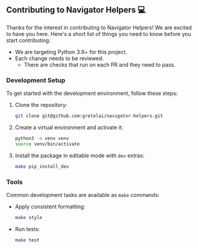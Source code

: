 ## Contributing to Navigator Helpers 💻

Thanks for the interest in contributing to Navigator Helpers! We are excited to have you here.
Here's a short list of things you need to know before you start contributing:
- We are targeting Python 3.9+ for this project.
- Each change needs to be reviewed.
  - There are checks that run on each PR and they need to pass.

### Development Setup

To get started with the development environment, follow these steps:

1. Clone the repository:
   ```bash
   git clone git@github.com:gretelai/navigator-helpers.git
   ```
   
2. Create a virtual environment and activate it:
    ```bash
    python3 -m venv venv
    source venv/bin/activate
    ```

3. Install the package in editable mode with `dev` extras:
   ```bash
   make pip_install_dev
   ```

### Tools

Common development tasks are available as `make` commands:
- Apply consistent formatting:
  ```bash
  make style
  ```
- Run tests:
  ```bash
  make test
  ```